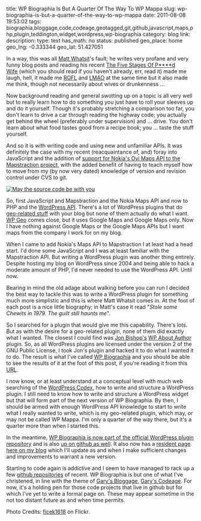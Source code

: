 title: WP Biographia Is But A Quarter Of The Way To WP Mappa
slug: wp-biographia-is-but-a-quarter-of-the-way-to-wp-mappa
date: 2011-08-08 19:53:02
tags: biographia,bloggage,code,codeage,geotagged,git,github,javascript,maps,php,plugin,teddington,widget,wordpress,wp-biographia
category: blog
link: 
description: 
type: text
has_math: no
status: published
geo_place: home
geo_lng: -0.333344
geo_lat: 51.427051

In a way, this was all [Matt Whatsit](https://twitter.com/#!/mattwhatsit "https://twitter.com/#!/mattwhatsit")'s fault; he writes very profane and very funny blog posts and reading his recent [The Five Stages Of P\*\*\*\*d Wife](http://mattwhatsit.net/2011/04/29/the-5-stages-of-pissed-wife/ "http://mattwhatsit.net/2011/04/29/the-5-stages-of-pissed-wife/") (which you should read if you haven't already, err, read it) made me laugh, hell, it made me [ROFL](http://www.urbandictionary.com/define.php?term=rofl "http://www.urbandictionary.com/define.php?term=rofl") and [LMAO](http://www.urbandictionary.com/define.php?term=lmao "http://www.urbandictionary.com/define.php?term=lmao") at the same time but it also made me think, though not necessarily about wives or drunkenness ...

Now background reading and general swotting up on a topic is all very well but to really learn how to do something you just have to roll your sleeves up and do it yourself. Though it's probably stretching a comparison too far, you don't learn to drive a car through reading the highway code; you actually get behind the wheel (preferably under supervision) and ... drive. You don't learn about what food tastes good from a recipe book; you ... taste the stuff yourself.

And so it is with writing code and using new and unfamiliar APIs. It was definitely the case with my recent (reacquaintance of, and) foray into JavaScript and the addition of [support for Nokia's Ovi Maps API to the Mapstraction project](/2011/07/14/mapstraction-maps-and-me/ "/2011/07/14/mapstraction-maps-and-me/"), with the added benefit of having to teach myself how to move from my (by now very dated) knowledge of version and revision control under CVS to git.

<!-- TEASER_END -->

[![May the source code be with you](http://farm4.static.flickr.com/3031/3085727039_f2ee2de22f_d.jpg)](http://www.flickr.com/photos/ficek/3085727039/in/photostream/ "May the source code be with you")

So, first JavaScript and Mapstraction and the Nokia Maps API and now to PHP and the [WordPress API](http://codex.wordpress.org/WordPress_API's "http://codex.wordpress.org/WordPress_API's"). There's a lot of WordPress plugins that do [geo-related stuff](http://wordpress.org/extend/plugins/search.php?q=geo "http://wordpress.org/extend/plugins/search.php?q=geo") with your blog but none of them actually do what I want. [WP Geo](http://wordpress.org/extend/plugins/wp-geo/ "http://wordpress.org/extend/plugins/wp-geo/") comes close, but it uses Google Maps and Google Maps only. Now I have nothing against Google Maps or the Google Maps APIs but I want maps from the company I work for on my blog.

When I came to add Nokia's Maps API to Mapstraction I at least had a head start. I'd done some JavaScript and I was at least familiar with the Mapstraction API. But writing a WordPress plugin was another thing entirely. Despite hosting my blog on WordPress since 2004 and being able to hack a moderate amount of PHP, I'd never needed to use the WordPress API. Until now.

Bearing in mind the old adage about walking before you can run I decided the best way to tackle this was to write a WordPress plugin for something much more simplistic and this is where Matt Whatsit comes in. At the foot of each post is a nice little biography; in Matt's case it read "*Stole some Chewits in 1979. The guilt still haunts me*".

So I searched for a plugin that would give me this capability. There's lots. But as with the desire for a geo-related plugin, none of them did exactly what I wanted. The closest I could find was [Jon Bishop's](http://www.jonbishop.com/ "http://www.jonbishop.com/") [WP About Author](http://wordpress.org/extend/plugins/wp-about-author/ "http://wordpress.org/extend/plugins/wp-about-author/") plugin. So, as all WordPress plugins are licensed under the version 2 of the GNU Public License, I took Jon's plugin and hacked it to do what I wanted it to do. The result is what I've called [WP Biographia](http://wordpress.org/extend/plugins/wp-biographia/ "http://wordpress.org/extend/plugins/wp-biographia/") and you should be able to see the results of it at the foot of this post, if you're reading it from this [URL](/2011/08/08/wp-biographia-is-but-a-quarter-of-the-way-to-wp-mappa "/2011/08/08/wp-biographia-is-but-a-quarter-of-the-way-to-wp-mappa").

I now know, or at least understand at a conceptual level with much web searching of the [WordPress Codex](http://codex.wordpress.org/ "http://codex.wordpress.org/"), how to write and structure a WordPress plugin. I still need to know how to write and structure a WordPress widget but that will form part of the next version of WP Biographia. By then, I should be armed with enough WordPress API knowledge to start to write what I really wanted to write, which is my geo-related plugin, which may, or may not be called WP Mappa. I'm only a quarter of the way there, but it's a quarter more than when I started this.

In the meantime, [WP Biographia is now part of the official WordPress plugin repository](http://wordpress.org/extend/plugins/wp-biographia/ "http://wordpress.org/extend/plugins/wp-biographia/") and is also [up on github as well](https://github.com/vicchi/wp-biographia "https://github.com/vicchi/wp-biographia"). It also now has a [resident page here on my blog](/pages/codeage/wp-biographia/ "/pages/codeage/wp-biographia/") which I'll update as and when I make sufficient changes and improvements to warrant a new version.

Starting to code again is addictive and I seem to have managed to rack up a few [github repositories](https://github.com/vicchi "https://github.com/vicchi") of recent. WP Biographia is but one of what I've christened, in line with the theme of [Gary's Bloggage](/ "/"), [Gary's Codeage](/pages/codeage/ "/pages/codeage/"). For now, it's a holding pen for those code projects that live in github but for which I've yet to write a formal page on. These may appear sometime in the not too distant future as and when time permits.


Photo Credits: [ficek1618](http://www.flickr.com/photos/ficek/3085727039/in/photostream/ "http://www.flickr.com/photos/ficek/3085727039/in/photostream/") on Flickr.


